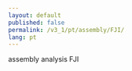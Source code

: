 ```yaml
---
layout: default
published: false
permalink: /v3_1/pt/assembly/FJI/
lang: pt
---
```


assembly analysis FJI
